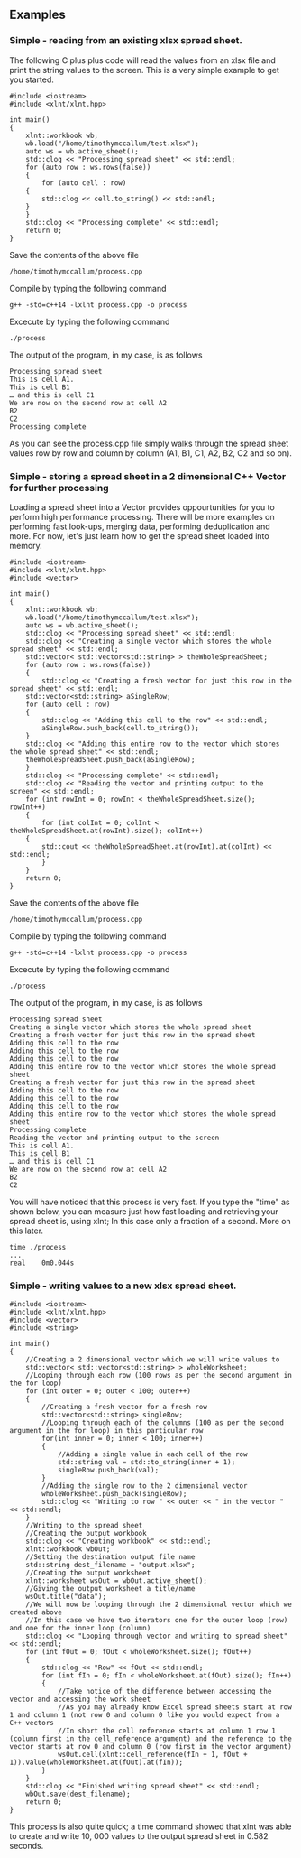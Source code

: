 ## Examples
### Simple - reading from an existing xlsx spread sheet.
The following C plus plus code will read the values from an xlsx file and print the string values to the screen. This is a very simple example to get you started.

```
#include <iostream>
#include <xlnt/xlnt.hpp>

int main()
{
    xlnt::workbook wb;
    wb.load("/home/timothymccallum/test.xlsx");
    auto ws = wb.active_sheet();
    std::clog << "Processing spread sheet" << std::endl;
    for (auto row : ws.rows(false)) 
    { 
        for (auto cell : row) 
	{ 
	    std::clog << cell.to_string() << std::endl;
	}
    }
    std::clog << "Processing complete" << std::endl;
    return 0;
}
```
Save the contents of the above file 
```
/home/timothymccallum/process.cpp
```
Compile by typing the following command
```
g++ -std=c++14 -lxlnt process.cpp -o process
```
Excecute by typing the following command
```
./process
```
The output of the program, in my case, is as follows
```
Processing spread sheet
This is cell A1.
This is cell B1
… and this is cell C1
We are now on the second row at cell A2
B2
C2
Processing complete
```
As you can see the process.cpp file simply walks through the spread sheet values row by row and column by column (A1, B1, C1, A2, B2, C2 and so on).

### Simple - storing a spread sheet in a 2 dimensional C++ Vector for further processing
Loading a spread sheet into a Vector provides oppourtunities for you to perform high performance processing. There will be more examples on performing fast look-ups, merging data, performing deduplication and more. For now, let's just learn how to get the spread sheet loaded into memory.
```
#include <iostream>
#include <xlnt/xlnt.hpp>
#include <vector>

int main()
{
    xlnt::workbook wb;
    wb.load("/home/timothymccallum/test.xlsx");
    auto ws = wb.active_sheet();
    std::clog << "Processing spread sheet" << std::endl;
    std::clog << "Creating a single vector which stores the whole spread sheet" << std::endl;
    std::vector< std::vector<std::string> > theWholeSpreadSheet;
    for (auto row : ws.rows(false)) 
    { 
        std::clog << "Creating a fresh vector for just this row in the spread sheet" << std::endl;
	std::vector<std::string> aSingleRow;
	for (auto cell : row) 
	{ 
	    std::clog << "Adding this cell to the row" << std::endl;
	    aSingleRow.push_back(cell.to_string());
	}
	std::clog << "Adding this entire row to the vector which stores the whole spread sheet" << std::endl;
	theWholeSpreadSheet.push_back(aSingleRow);
    }
    std::clog << "Processing complete" << std::endl;
    std::clog << "Reading the vector and printing output to the screen" << std::endl;
    for (int rowInt = 0; rowInt < theWholeSpreadSheet.size(); rowInt++)
    {
        for (int colInt = 0; colInt < theWholeSpreadSheet.at(rowInt).size(); colInt++)
	{
	    std::cout << theWholeSpreadSheet.at(rowInt).at(colInt) << std::endl;
        }
    }
    return 0;
}
```
Save the contents of the above file 
```
/home/timothymccallum/process.cpp
```
Compile by typing the following command
```
g++ -std=c++14 -lxlnt process.cpp -o process
```
Excecute by typing the following command
```
./process
```
The output of the program, in my case, is as follows
```
Processing spread sheet
Creating a single vector which stores the whole spread sheet
Creating a fresh vector for just this row in the spread sheet
Adding this cell to the row
Adding this cell to the row
Adding this cell to the row
Adding this entire row to the vector which stores the whole spread sheet
Creating a fresh vector for just this row in the spread sheet
Adding this cell to the row
Adding this cell to the row
Adding this cell to the row
Adding this entire row to the vector which stores the whole spread sheet
Processing complete
Reading the vector and printing output to the screen
This is cell A1.
This is cell B1
… and this is cell C1
We are now on the second row at cell A2
B2
C2
```
You will have noticed that this process is very fast. If you type the "time" as shown below, you can measure just how fast loading and retrieving your spread sheet is, using xlnt; In this case only a fraction of a second. More on this later.
```
time ./process 
...
real	0m0.044s
```
### Simple - writing values to a new xlsx spread sheet.
```
#include <iostream>
#include <xlnt/xlnt.hpp>
#include <vector>
#include <string>

int main()
{
	//Creating a 2 dimensional vector which we will write values to
	std::vector< std::vector<std::string> > wholeWorksheet;
	//Looping through each row (100 rows as per the second argument in the for loop)
	for (int outer = 0; outer < 100; outer++)
	{
		//Creating a fresh vector for a fresh row
		std::vector<std::string> singleRow;
		//Looping through each of the columns (100 as per the second argument in the for loop) in this particular row
		for(int inner = 0; inner < 100; inner++)
		{
			//Adding a single value in each cell of the row 
			std::string val = std::to_string(inner + 1);
			singleRow.push_back(val);			
		}
		//Adding the single row to the 2 dimensional vector
		wholeWorksheet.push_back(singleRow);
		std::clog << "Writing to row " << outer << " in the vector " << std::endl;
	}
    //Writing to the spread sheet
	//Creating the output workbook 
	std::clog << "Creating workbook" << std::endl;
    xlnt::workbook wbOut;
    //Setting the destination output file name
    std::string dest_filename = "output.xlsx";
    //Creating the output worksheet
    xlnt::worksheet wsOut = wbOut.active_sheet();
    //Giving the output worksheet a title/name
    wsOut.title("data");
    //We will now be looping through the 2 dimensional vector which we created above
    //In this case we have two iterators one for the outer loop (row) and one for the inner loop (column)
    std::clog << "Looping through vector and writing to spread sheet" << std::endl;
	for (int fOut = 0; fOut < wholeWorksheet.size(); fOut++)
	{
		std::clog << "Row" << fOut << std::endl;
	    for (int fIn = 0; fIn < wholeWorksheet.at(fOut).size(); fIn++)
	    {
		    //Take notice of the difference between accessing the vector and accessing the work sheet
			//As you may already know Excel spread sheets start at row 1 and column 1 (not row 0 and column 0 like you would expect from a C++ vectors 
	        //In short the cell reference starts at column 1 row 1 (column first in the cell_reference argument) and the reference to the vector starts at row 0 and column 0 (row first in the vector argument)
			wsOut.cell(xlnt::cell_reference(fIn + 1, fOut + 1)).value(wholeWorksheet.at(fOut).at(fIn));
	    }
	}
	std::clog << "Finished writing spread sheet" << std::endl;
	wbOut.save(dest_filename); 
	return 0;
}
```
This process is also quite quick; a time command showed that xlnt was able to create and write 10, 000 values to the output spread sheet in 0.582 seconds.
